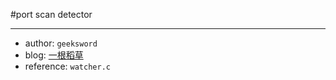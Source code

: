 #port scan detector
****   
- author: `geeksword`
- blog: [一根稻草](ttp://onestraw.net)
- reference: `watcher.c`
